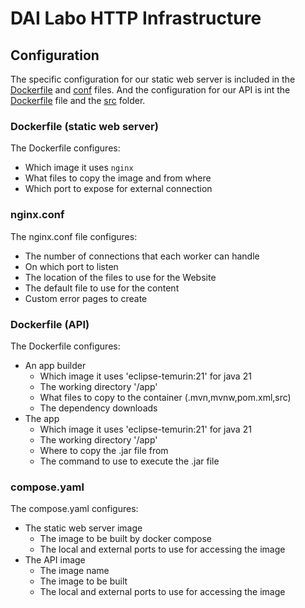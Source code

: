 # DAI Labo HTTP Infrastructure

## Configuration

The specific configuration for our static web server is included in the
[Dockerfile](static_web_server/Dockerfile) and [conf](static_web_server/config/nginx.conf) files.
And the configuration for our API is int the [Dockerfile](api/Dockerfile) file and the [src](api/src) folder.

### Dockerfile (static web server)
The Dockerfile configures:
- Which image it uses `nginx`
- What files to copy the image and from where
- Which port to expose for external connection

### nginx.conf
The nginx.conf file configures:
- The number of connections that each worker can handle
- On which port to listen
- The location of the files to use for the Website
- The default file to use for the content
- Custom error pages to create

### Dockerfile (API)
The Dockerfile configures:
- An app builder
  - Which image it uses 'eclipse-temurin:21' for java 21
  - The working directory '/app'
  - What files to copy to the container (.mvn,mvnw,pom.xml,src)
  - The dependency downloads
- The app
  - Which image it uses 'eclipse-temurin:21' for java 21
  - The working directory '/app'
  - Where to copy the .jar file from
  - The command to use to execute the .jar file

### compose.yaml
The compose.yaml configures:
- The static web server image
  - The image to be built by docker compose
  - The local and external ports to use for accessing the image
- The API image
  - The image name
  - The image to be built
  - The local and external ports to use for accessing the image